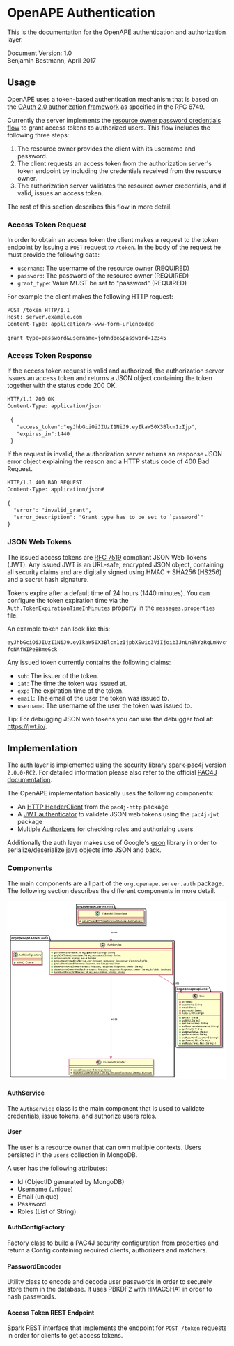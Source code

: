 # OpenAPE Authentication

This is the documentation for the OpenAPE authentication and authorization layer.

Document Version: 1.0  
Benjamin Bestmann, April 2017

## Usage

OpenAPE uses a token-based authentication mechanism that is based on the 
[OAuth 2.0 authorization framework](https://tools.ietf.org/html/rfc6749) as specified in the RFC 6749.

Currently the server implements the [resource owner password credentials flow](https://tools.ietf.org/html/rfc6749#section-4.3) 
to grant access tokens to authorized users. This flow includes the following three steps:

1. The resource owner provides the client with its username and password.
2. The client requests an access token from the authorization server's token endpoint by including the credentials received
from the resource owner.
3. The authorization server validates the resource owner credentials, and if valid, issues an access token.

The rest of this section describes this flow in more detail.

### Access Token Request

In order to obtain an access token the client makes a request to the token endpoint by issuing a `POST` request to `/token`. 
In the body of the request he must provide the following data:

* `username`: The username of the resource owner (REQUIRED)
* `password`: The password of the resource owner (REQUIRED)
* `grant_type`: Value MUST be set to "password" (REQUIRED)

For example the client makes the following HTTP request:

    POST /token HTTP/1.1
    Host: server.example.com
    Content-Type: application/x-www-form-urlencoded

    grant_type=password&username=johndoe&password=12345
    
### Access Token Response

If the access token request is valid and authorized, the authorization server issues an access token and returns a JSON
object containing the token together with the status code 200 OK.

    HTTP/1.1 200 OK
    Content-Type: application/json

     {
       "access_token":"eyJhbGciOiJIUzI1NiJ9.eyIkaW50X3Blcm1zIjp",
       "expires_in":1440
     }
     
If the request is invalid, the authorization server returns an response JSON error object explaining the reason and a HTTP
status code of 400 Bad Request.

    HTTP/1.1 400 BAD REQUEST
    Content-Type: application/json#
    
    {
      "error": "invalid_grant",
      "error_description": "Grant type has to be set to `password`"
    }

### JSON Web Tokens

The issued access tokens are [RFC 7519](https://tools.ietf.org/html/rfc7519) compliant JSON Web Tokens (JWT). Any issued 
JWT is an URL-safe, encrypted JSON object, containing all security claims and are digitally signed using HMAC + SHA256
(HS256) and a secret hash signature.

Tokens expire after a default time of 24 hours (1440 minutes). You can configure the token expiration time via the 
`Auth.TokenExpirationTimeInMinutes` property in the `messages.properties` file.

An example token can look like this:
 
    eyJhbGciOiJIUzI1NiJ9.eyIkaW50X3Blcm1zIjpbXSwic3ViIjoib3JnLnBhYzRqLmNvcmUucHJvZmlsZS5Db21tb25Qcm9maWxlIzU4ZjVmMDE1YTk4OWQwN2I2ZGY0ZDM2ZiIsIiRpbnRfcm9sZXMiOlsidXNlciJdLCJleHAiOjE0OTQwNTg3MjEsImlhdCI6MTQ5Mzk3MjMyMSwiZW1haWwiOiJsdWtlQHN0YXJ3YXJzLmNvbSIsInVzZXJuYW1lIjoibHVrZSJ9.qJmEe5sLoyN8lLAwMU7NOEpexB-fqNAfWIPeBBmeGck

Any issued token currently contains the following claims:

* `sub`: The issuer of the token.
* `iat`: The time the token was issued at.
* `exp`: The expiration time of the token.
* `email`: The email of the user the token was issued to.
* `username`: The username of the user the token was issued to.

Tip: For debugging JSON web tokens you can use the debugger tool at: https://jwt.io/.

## Implementation

The auth layer is implemented using the security library [spark-pac4j](https://github.com/pac4j/spark-pac4j) version `2.0.0-RC2`.
For detailed information please also refer to the official [PAC4J documentation](http://www.pac4j.org/docs/index.html).

The OpenAPE implementation basically uses the following components:

* An [HTTP HeaderClient](http://www.pac4j.org/docs/clients/http.html) from the `pac4j-http` package
* A [JWT authenticator](http://www.pac4j.org/docs/authenticators/jwt.html) to validate JSON web tokens using the `pac4j-jwt` package
* Multiple [Authorizers](http://www.pac4j.org/docs/authorizers/profile-authorizers.html#roles--permissions) for checking roles
and authorizing users
 
Additionally the auth layer makes use of Google's [gson](https://github.com/google/gson) library in order to serialize/deserialize
java objects into JSON and back.

### Components

The main components are all part of the `org.openape.server.auth` package. The following section describes the different 
components in more detail.

![Class Diagram](auth-uml.png)

#### AuthService

The `AuthService` class is the main component that is used to validate credentials, issue tokens, and authorize users roles. 

#### User

The user is a resource owner that can own multiple contexts. Users persisted in the `users` collection in MongoDB. 

A user has the following attributes:

* Id (ObjectID generated by MongoDB)
* Username (unique)
* Email (unique)
* Password
* Roles (List of String)

#### AuthConfigFactory

Factory class to build a PAC4J security configuration from properties and return a Config containing required clients, 
authorizers and matchers.

#### PasswordEncoder

Utility class to encode and decode user passwords in order to securely store them in the database. It uses PBKDF2 with HMACSHA1
in order to hash passwords.

#### Access Token REST Endpoint

Spark REST interface that implements the endpoint for `POST /token` requests in order for clients to get access tokens. 